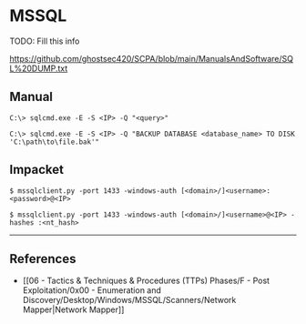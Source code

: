 # MSSQL

TODO: Fill this info

https://github.com/ghostsec420/SCPA/blob/main/ManualsAndSoftware/SQL%20DUMP.txt

## Manual

```
C:\> sqlcmd.exe -E -S <IP> -Q "<query>"

C:\> sqlcmd.exe -E -S <IP> -Q "BACKUP DATABASE <database_name> TO DISK 'C:\path\to\file.bak'"
```

## Impacket

```
$ mssqlclient.py -port 1433 -windows-auth [<domain>/]<username>:<password>@<IP>

$ mssqlclient.py -port 1433 -windows-auth [<domain>/]<username>@<IP> -hashes :<nt_hash>
```

---
## References

- [[06 - Tactics & Techniques & Procedures (TTPs) Phases/F - Post Exploitation/0x00 - Enumeration and Discovery/Desktop/Windows/MSSQL/Scanners/Network Mapper|Network Mapper]]